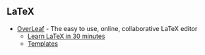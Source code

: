 LaTeX
-----

* [OverLeaf](https://www.overleaf.com/) - The easy to use, online, collaborative LaTeX editor
    * [Learn LaTeX in 30 minutes](https://www.overleaf.com/learn/latex/Learn_LaTeX_in_30_minutes?utm_source=overleaf&utm_medium=email&utm_campaign=onboarding)
    * [Templates](https://www.overleaf.com/latex/templates?utm_source=overleaf&utm_medium=email&utm_campaign=onboarding)
